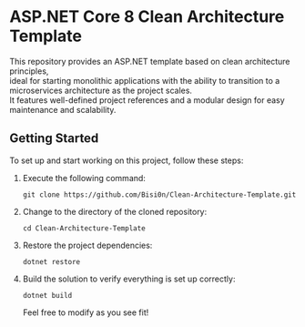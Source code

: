 # ASP.NET Core 8 Clean Architecture Template

This repository provides an ASP.NET template based on clean architecture principles, <br>ideal for starting monolithic applications with the ability to transition to a microservices architecture as the project scales. <br>It features well-defined project references and a modular design for easy maintenance and scalability.

## Getting Started

To set up and start working on this project, follow these steps:

1. Execute the following command:
   ```
   git clone https://github.com/Bisi0n/Clean-Architecture-Template.git
   ```
  
2. Change to the directory of the cloned repository:
   ```
   cd Clean-Architecture-Template
   ```
3. Restore the project dependencies:
   ```
   dotnet restore
   ```
4. Build the solution to verify everything is set up correctly:
   ```
   dotnet build
   ```
   Feel free to modify as you see fit!
